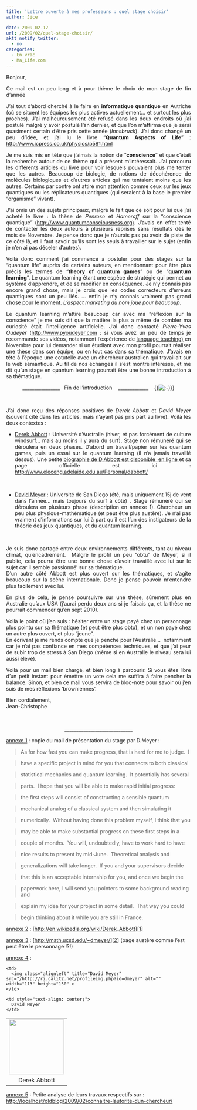 ```yaml
---
title: 'Lettre ouverte à mes professeurs : quel stage choisir'
author: Jice

date: 2009-02-12
url: /2009/02/quel-stage-choisir/
aktt_notify_twitter:
  - no
categories:
  - En vrac
  - Ma_Life.com
---
```

<p style="text-align: justify;">
  Bonjour,
</p>

<p style="text-align: justify;">
  Ce mail est un peu long et à pour thème le choix de mon stage de fin d&#8217;année<!--more-->
</p>

<p style="text-align: justify;">
  J&#8217;ai tout d&#8217;abord cherché à le faire en <strong>informatique quantique</strong> en Autriche (où se situent les équipes les plus actives actuellement&#8230; et surtout les plus proches). J&#8217;ai malheureusement été refusé dans les deux endroits où j&#8217;ai postulé malgré y avoir postulé l&#8217;an dernier, et que l&#8217;on m&#8217;affirma que je serai quasiment certain d&#8217;être pris cette année (<em>Innsbruck</em>). J&#8217;ai donc changé un peu d&#8217;idée, et j&#8217;ai lu le livre &#8220;<strong>Quantum Aspects of Life</strong>&#8221; : <a title="Quantum aspects of Life" href="http://www.icpress.co.uk/physics/p581.html" target="_blank">http://www.icpress.co.uk/physics/p581.html</a>
</p>

<p style="text-align: justify;">
  Je me suis mis en tête que j&#8217;aimais la notion de &#8220;<strong>conscience</strong>&#8221; et que c&#8217;était la recherche autour de ce thème qui a présent m&#8217;intéressait. J&#8217;ai parcouru les différents articles du livre pour voir lesquels pouvaient plus me tenter que les autres. Beaucoup de biologie, de notions de décohérence de molécules biologiques et d&#8217;autres articles qui me tentaient moins que les autres. Certains par contre ont attiré mon attention comme ceux sur les jeux quantiques ou les réplicateurs quantiques (qui seraient à la base le premier &#8220;organisme&#8221; vivant).
</p>

<p style="text-align: justify;">
  J&#8217;ai omis un des sujets principaux, malgré le fait que ce soit pour lui que j&#8217;ai acheté le livre : la thèse de <em>Penrose </em>et <em>Hameroff </em>sur la &#8220;conscience quantique&#8221; (<a title="Quantum Consciousness" href="http://www.quantumconsciousness.org)" target="_blank">http://www.quantumconsciousness.org)</a>. J&#8217;avais en effet tenté de contacter les deux auteurs à plusieurs reprises sans résultats dès le mois de Novembre. Je pense donc que je n&#8217;aurais pas pu avoir de piste de ce côté là, et il faut savoir qu&#8217;ils sont les seuls à travailler sur le sujet (enfin je n&#8217;en ai pas déceler d&#8217;autres).
</p>

<p style="text-align: justify;">
  Voilà donc comment j&#8217;ai commencé à postuler pour des stages sur la &#8220;quantum life&#8221; auprès de certains auteurs, en mentionnant pour être plus précis les termes de &#8220;<strong>theory of quantum games</strong>&#8221; ou de &#8220;<strong>quantum learning</strong>&#8220;. Le quantum learning étant une espèce de stratégie qui permet au système d&#8217;apprendre, et de se modifier en conséquence. Je n&#8217;y connais pas encore grand chose, mais je crois que les codes correcteurs d&#8217;erreurs quantiques sont un peu liés. &#8230; enfin je n&#8217;y connais vraiment pas grand chose pour le moment. <em>L&#8217;aspect marketing du nom joue pour beaucoup</em>.
</p>

<p style="text-align: justify;">
  Le quantum learning m&#8217;attire beaucoup car avec ma &#8220;réflexion sur la conscience&#8221; je me suis dit que la matière la plus a même de combler ma curiosité était l&#8217;intelligence artificielle. J&#8217;ai donc contacté <em>Pierre-Yves Oudeyer</em> (<a title="Pierre-Yves Oudeyer" href="http://www.pyoudeyer.com">http://www.pyoudeyer.com</a> : si vous avez un peu de temps je recommande ses vidéos, notamment l&#8217;expérience de <a title="Langage teaching to Aibo" href="http://www.pyoudeyer.com/languageAcquisition.htm">language teaching)</a> en Novembre pour lui demander si un étudiant avec mon profil pourrait réaliser une thèse dans son équipe, ou en tout cas dans sa thématique. J&#8217;avais en tête à l&#8217;époque une cotutelle avec un chercheur australien qui travaillait sur le web sémantique. Au fil de nos échanges il s&#8217;est montré intéressé, et me dit qu&#8217;un stage en quantum learning pourrait être une bonne introduction à sa thématique.
</p>

<p style="text-align: center;">
  ________________   Fin de l&#8217;introduction    _____________    {{<img src="http://localhost/oldblog/wp-includes/images/smilies/icon_wink.gif" alt=";-)" class="wp-smiley" >}}
</p>

<p style="text-align: justify;">
  <br class="spacer_" />
</p>

<p style="text-align: justify;">
  J&#8217;ai donc reçu des réponses positives de <em>Derek Abbott</em> et <em>David Meyer</em> (souvent cité dans les articles, mais n&#8217;ayant pas pris part au livre). Voilà les deux contextes :
</p>

<ul style="text-align: justify;">
  <li>
    <span style="text-decoration: underline;">Derek Abbott</span> : Université d&#8217;Australie (hiver, et pas forcément de culture windsurf&#8230; mais au moins il y aura du surf). Stage non rémunéré qui se déroulera en deux phases. D&#8217;abord un travail/papier sur les quantum games, puis un essai sur le quantum learning (il n&#8217;a jamais travaillé dessus). Une petite <a title="Short biography of D Abbott" href="http://www.lboro.ac.uk/departments/ph/events/Seminar%20abstracts/Abbott.html">biographie de D.Abbott est disponible  en ligne </a>et sa page officielle est ici : <a title="Official website of D Abbott" href="http://www.eleceng.adelaide.edu.au/Personal/dabbott/">http://www.eleceng.adelaide.edu.au/Personal/dabbott/</a>
  </li>
</ul>

<p style="text-align: justify;">
  <br class="spacer_" />
</p>

<ul style="text-align: justify;">
  <li>
    <span style="text-decoration: underline;">David Meyer</span> : Université de San Diego (été, mais uniquement 15j de vent dans l&#8217;année&#8230; mais toujours du surf à côté) . Stage rémunéré qui se déroulera en plusieurs phase (description en annexe 1). Chercheur un peu plus physique-mathématique (et peut être plus austère). Je n&#8217;ai pas vraiment d&#8217;informations sur lui à part qu&#8217;il est l&#8217;un des instigateurs de la théorie des jeux quantiques, et du quantum learning. <a title="Picture of David Meyer" href="https://engineering.purdue.edu/ECE/HomepageFeatures/ProfessorDavidMeyerandProfessorCordeliaBrowntorecei/meyer_news.jpg"></a>
  </li>
</ul>

<p style="text-align: justify;">
  <br class="spacer_" />
</p>

<p style="text-align: justify;">
  Je suis donc partagé entre deux environnements différents, tant au niveau climat, qu&#8217;encadrement.  Malgré le profil un peu &#8220;obtu&#8221; de Meyer, si il publie, cela pourra être une bonne chose d&#8217;avoir travaillé avec lui sur le sujet car il semble passionné&#8217; sur sa thématique.<br /> D&#8217;un autre côté Abbott est plus ouvert sur les thématiques, et s&#8217;agite beaucoup sur la scène internationale. Donc je pense pouvoir m&#8217;entendre plus facilement avec lui.
</p>

<p style="text-align: justify;">
  En plus de cela, je pense poursuivre sur une thèse, sûrement plus en Australie qu&#8217;aux USA (j&#8217;aurai perdu deux ans si je faisais ça, et la thèse ne pourrait commencer qu&#8217;en sept 2010).
</p>

<p style="text-align: justify;">
  Voilà le point où j&#8217;en suis : hésiter entre un stage payé chez un personnage plus pointu sur sa thématique (et peut être plus obtu), et un non payé chez un autre plus ouvert, et plus &#8220;jeune&#8221;.<br /> En écrivant je me rends compte que je penche pour l&#8217;Australie&#8230;  notamment car je n&#8217;ai pas confiance en mes compétences techniques, et que j&#8217;ai peur de subir trop de stress à San Diego (même si en Australie le niveau sera lui aussi élevé).
</p>

<p style="text-align: justify;">
  Voilà pour un mail bien chargé, et bien long à parcourir. Si vous êtes libre d&#8217;un petit instant pour émettre un vote cela me suffira à faire pencher la balance. Sinon, et bien ce mail vous servira de bloc-note pour savoir où j&#8217;en suis de mes réflexions &#8216;browniennes&#8217;.
</p>

<p style="text-align: justify;">
  Bien cordialement,<br /> Jean-Christophe
</p>

<br class="spacer_" />

<p style="text-align: center;">
  _____________________________
</p>

<span style="text-decoration: underline;">annexe 1</span> : copie du mail de présentation du stage par D.Meyer :

> As for how fast you can make progress, that is hard for me to judge.  I 
   
> have a specific project in mind for you that connects to both classical 
   
> statistical mechanics and quantum learning.  It potentially has several 
   
> parts.  I hope that you will be able to make rapid initial progress: 
   
> the first steps will consist of constructing a sensible quantum 
   
> mechanical analog of a classical system and then simulating it 
   
> numerically.  Without having done this problem myself, I think that you 
   
> may be able to make substantial progress on these first steps in a 
   
> couple of months.  You will, undoubtedly, have to work hard to have 
   
> nice results to present by mid-June.  Theoretical analysis and 
   
> generalizations will take longer.  If you and your supervisors decide 
   
> that this is an acceptable internship for you, and once we begin the 
   
> paperwork here, I will send you pointers to some background reading and 
   
> explain my idea for your project in some detail.  That way you could 
   
> begin thinking about it while you are still in France.

<span style="text-decoration: underline;">annexe 2</span> : [http://en.wikipedia.org/wiki/Derek_Abbott][1]
   
<span style="text-decoration: underline;">annexe 3</span> : [http://math.ucsd.edu/~dmeyer/][2] (page austère comme l&#8217;est peut être le personnage !?!)

<span style="text-decoration: underline;">annexe 4</span> :

<table border="0" cellpadding="5" align="center">
  <tr>
    <td>
      <img class="alignleft" title="Derek Abbott" src="/http://www.eleceng.adelaide.edu.au/Personal/dabbott/dabbott.jpg" alt="" width="150" height="150" >
    </td>
    
    <td>
      <img class="alignleft" title="David Meyer" src="/http://ri.calit2.net/profileimg.php?id=dmeyer" alt="" width="113" height="150" >
    </td>
  </tr>
  
  <tr>
    <td style="text-align: center;">
      Derek Abbott
    </td>
    
    <td style="text-align: center;">
      David Meyer
    </td>
  </tr>
</table>

<span style="text-decoration: underline;">annexe 5</span> : Petite analyse de leurs travaux respectifs sur :  <a title="Connaitre la célébrité d'un chercheur" href="http://localhost/oldblog/2009/02/connaitre-lautorite-dun-chercheur/" target="_blank">http://localhost/oldblog/2009/02/connaitre-lautorite-dun-chercheur/</a><br class="spacer_" />

 [1]: http://en.wikipedia.org/wiki/Derek_Abbott "Page Wiki de D Abbott"
 [2]: http://math.ucsd.edu/~dmeyer/ "Official website of D Meyer"